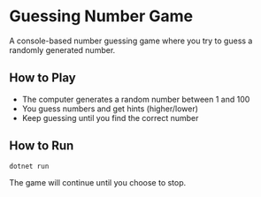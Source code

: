 # Guessing Number Game

A console-based number guessing game where you try to guess a randomly generated number.

## How to Play
- The computer generates a random number between 1 and 100
- You guess numbers and get hints (higher/lower)
- Keep guessing until you find the correct number

## How to Run
```bash
dotnet run
```

The game will continue until you choose to stop.

